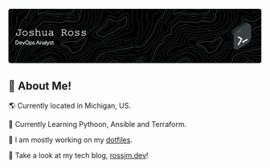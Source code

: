 ![Header](.resources/github-header-image.png)

## 👋 About Me!

🌎 Currently located in Michigan, US.

🧠 Currently Learning Pythoon, Ansible and Terraform. 

🚀 I am mostly working on my [dotfiles](https://github.com/ColoredBytes/dotfiles).

🔗 Take a look at my tech blog, [rossjm.dev](https://rossjm.dev)!
